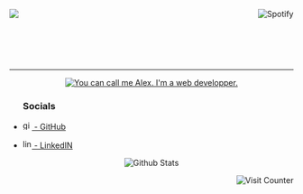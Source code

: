 [<header align='top'><img align="right" src="https://spotify-github-profile.vercel.app/api/view?uid=xdeepz&cover_image=true&theme=novatorem&bar_color=0dbef2&bar_color_cover=false&align=right" alt="Spotify">](https://spotify-github-profile.vercel.app/api/view?uid=xdeepz&redirect=true)<img align='left' src='https://readme-typing-svg.herokuapp.com?color=%2336BCF7&center=true&vCenter=false&width=485&height=65&lines=TRAINING+COURSE+AT+ONLINEFORMAPRO'></header>

<br><br><br><hr>

[<p align="center"><img src="https://i.imgur.com/TCqZaOi.png" alt="You can call me Alex. I'm a web developper.">](https://github.com/AlexandreHamm)</p>

<ul>

### Socials

<li>

[<img src='https://svgshare.com/i/cVB.svg' alt='github' height='16'> - GitHub](https://github.com/AlexandreHamm)

</li><li>

[<img src='https://svgshare.com/i/cV1.svg' alt='linkedin' height='16'> - LinkedIN](https://www.linkedin.com/in/alexandre-hamm-a30545209/)

</li></ul>


<p align="center"><img src="https://github-readme-stats.vercel.app/api?username=AlexandreHamm&theme=react&show_icons=true&hide_title=true&hide_border=true&bg_color=#FF0000" alt="Github Stats"></p>

<img align="right" src="https://profile-counter.glitch.me/AlexandreHamm/count.svg" alt="Visit Counter">


